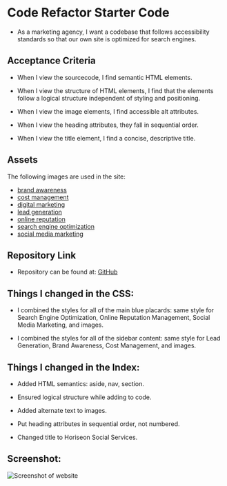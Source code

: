 # Code Refactor Starter Code

- As a marketing agency, I want a codebase that follows accessibility standards so that our own site is optimized for search engines.

## Acceptance Criteria

- When I view the sourcecode, I find semantic HTML elements.

- When I view the structure of HTML elements, I find that the elements follow a logical structure independent of styling and positioning.

- When I view the image elements, I find accessible alt attributes.

- When I view the heading attributes, they fall in sequential order.

- When I view the title element, I find a concise, descriptive title.

## Assets

The following images are used in the site:

- [brand awareness](brand-awareness.png)
- [cost management](cost-management.png)
- [digital marketing](digital-marketing-meeting.jpg)
- [lead generation](lead-generation.png)
- [online reputation](online-reputation-management.jpg)
- [search engine optimization](search-engine-optimization.jpg)
- [social media marketing](social-media-marketing.jpg)

## Repository Link

- Repository can be found at:
  [GitHub](https://github.com/susangrace909/Susan-Pero-Challenge-1.git)

## Things I changed in the CSS:

- I combined the styles for all of the main blue placards: same style for Search Engine Optimization, Online Reputation Management, Social Media Marketing, and images.

- I combined the styles for all of the sidebar content: same style for Lead Generation, Brand Awareness, Cost Management, and images.

## Things I changed in the Index:

- Added HTML semantics: aside, nav, section.

- Ensured logical structure while adding to code.

- Added alternate text to images.

- Put heading attributes in sequential order, not numbered.

- Changed title to Horiseon Social Services.

## Screenshot:

![Screenshot of website](/Deveop/assets/images/Screenshot.png)
